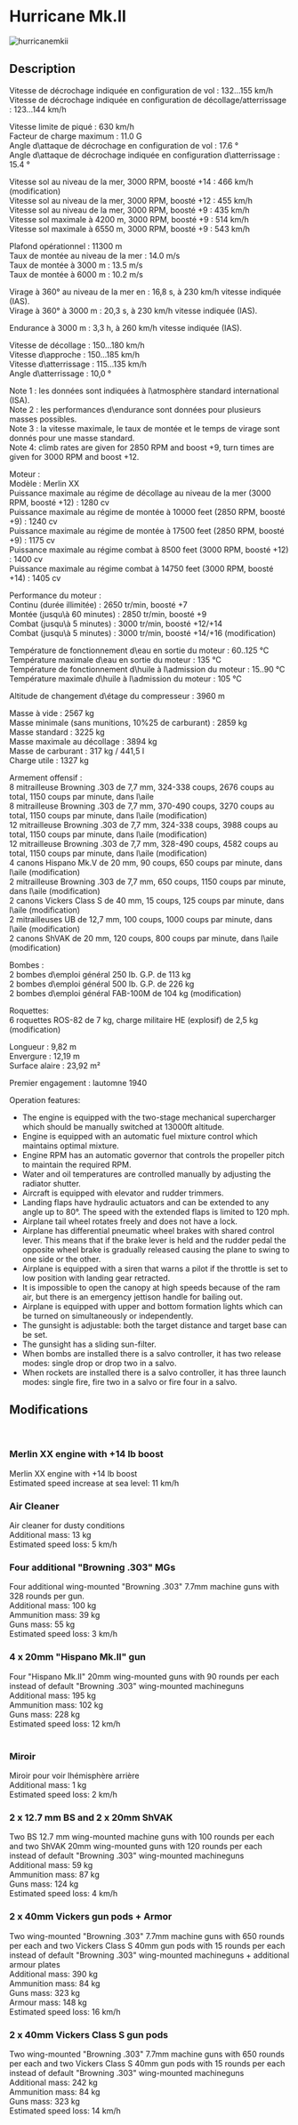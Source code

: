 # Hurricane Mk.II  
  
![hurricanemkii](../images/hurricanemkii.png)  
  
## Description  
  
Vitesse de décrochage indiquée en configuration de vol : 132...155 km/h  
Vitesse de décrochage indiquée en configuration de décollage/atterrissage : 123...144 km/h  
  
Vitesse limite de piqué : 630 km/h  
Facteur de charge maximum : 11.0 G  
Angle d\attaque de décrochage en configuration de vol : 17.6 °  
Angle d\attaque de décrochage indiquée en configuration d\atterrissage : 15.4 °  
  
Vitesse sol au niveau de la mer, 3000 RPM, boosté +14 : 466 km/h (modification)  
Vitesse sol au niveau de la mer, 3000 RPM, boosté +12 : 455 km/h  
Vitesse sol au niveau de la mer, 3000 RPM, boosté +9 : 435 km/h  
Vitesse sol maximale à 4200 m, 3000 RPM, boosté +9 : 514 km/h  
Vitesse sol maximale à 6550 m, 3000 RPM, boosté +9 : 543 km/h  
  
Plafond opérationnel : 11300 m  
Taux de montée au niveau de la mer : 14.0 m/s  
Taux de montée à 3000 m : 13.5 m/s  
Taux de montée à 6000 m : 10.2 m/s  
  
Virage à 360° au niveau de la mer en : 16,8 s, à 230 km/h vitesse indiquée (IAS).  
Virage à 360° à 3000 m : 20,3 s, à 230 km/h vitesse indiquée (IAS).  
  
Endurance à 3000 m : 3,3 h, à 260 km/h vitesse indiquée (IAS).  
  
Vitesse de décollage : 150...180 km/h  
Vitesse d\approche : 150...185 km/h  
Vitesse d\atterrissage : 115...135 km/h  
Angle d\atterrissage : 10,0 °  
  
Note 1 : les données sont indiquées à l\atmosphère standard international (ISA).  
Note 2 : les performances d\endurance sont données pour plusieurs masses possibles.  
Note 3 : la vitesse maximale, le taux de montée et le temps de virage sont donnés pour une masse standard.  
Note 4: climb rates are given for 2850 RPM and boost +9, turn times are given for 3000 RPM and boost +12.  
  
Moteur :  
Modèle : Merlin XX  
Puissance maximale au régime de décollage au niveau de la mer (3000 RPM, boosté +12) : 1280 cv  
Puissance maximale au régime de montée à 10000 feet (2850 RPM, boosté +9) : 1240 cv  
Puissance maximale au régime de montée à 17500 feet (2850 RPM, boosté +9) : 1175 cv  
Puissance maximale au régime combat à 8500 feet (3000 RPM, boosté +12) : 1400 cv  
Puissance maximale au régime combat à 14750 feet (3000 RPM, boosté +14) : 1405 cv  
  
Performance du moteur :  
Continu (durée illimitée) : 2650 tr/min, boosté +7  
Montée (jusqu\à 60 minutes) : 2850 tr/min, boosté +9  
Combat (jusqu\à 5 minutes) : 3000 tr/min, boosté +12/+14  
Combat (jusqu\à 5 minutes) : 3000 tr/min, boosté +14/+16 (modification)  
  
Température de fonctionnement d\eau en sortie du moteur : 60..125 °C  
Température maximale d\eau en sortie du moteur : 135 °C  
Température de fonctionnement d\huile à l\admission du moteur : 15..90 °C  
Température maximale d\huile à l\admission du moteur : 105 °C  
  
Altitude de changement d\étage du compresseur : 3960 m  
  
Masse à vide : 2567 kg  
Masse minimale (sans munitions, 10%25 de carburant) : 2859 kg  
Masse standard : 3225 kg  
Masse maximale au décollage : 3894 kg  
Masse de carburant : 317 kg / 441,5 l  
Charge utile : 1327 kg  
  
Armement offensif :  
8 mitrailleuse Browning .303 de 7,7 mm, 324-338 coups, 2676 coups au total, 1150 coups par minute, dans l\aile  
8 mitrailleuse Browning .303 de 7,7 mm, 370-490 coups, 3270 coups au total, 1150 coups par minute, dans l\aile (modification)  
12 mitrailleuse Browning .303 de 7,7 mm, 324-338 coups, 3988 coups au total, 1150 coups par minute, dans l\aile (modification)  
12 mitrailleuse Browning .303 de 7,7 mm, 328-490 coups, 4582 coups au total, 1150 coups par minute, dans l\aile (modification)  
4 canons Hispano Mk.V de 20 mm, 90 coups, 650 coups par minute, dans l\aile (modification)  
2 mitrailleuse Browning .303 de 7,7 mm, 650 coups, 1150 coups par minute, dans l\aile (modification)  
2 canons Vickers Class S de 40 mm, 15 coups, 125 coups par minute, dans l\aile (modification)  
2 mitrailleuses UB de 12,7 mm, 100 coups, 1000 coups par minute, dans l\aile (modification)  
2 canons ShVAK de 20 mm, 120 coups, 800 coups par minute, dans l\aile (modification)  
  
Bombes :  
2 bombes d\emploi général 250 lb. G.P. de 113 kg  
2 bombes d\emploi général 500 lb. G.P. de 226 kg  
2 bombes d\emploi général FAB-100M de 104 kg (modification)  
  
Roquettes:  
6 roquettes ROS-82 de 7 kg, charge militaire HE (explosif) de 2,5 kg (modification)  
  
Longueur : 9,82 m  
Envergure : 12,19 m  
Surface alaire : 23,92 m²  
  
Premier engagement : lautomne 1940  
  
Operation features:  
- The engine is equipped with the two-stage mechanical supercharger which should be manually switched at 13000ft altitude.  
- Engine is equipped with an automatic fuel mixture control which maintains optimal mixture.  
- Engine RPM has an automatic governor that controls the propeller pitch to maintain the required RPM.  
- Water and oil temperatures are controlled manually by adjusting the radiator shutter.  
- Aircraft is equipped with elevator and rudder trimmers.  
- Landing flaps have hydraulic actuators and can be extended to any angle up to 80°. The speed with the extended flaps is limited to 120 mph.  
- Airplane tail wheel rotates freely and does not have a lock.  
- Airplane has differential pneumatic wheel brakes with shared control lever. This means that if the brake lever is held and the rudder pedal the opposite wheel brake is gradually released causing the plane to swing to one side or the other.  
- Airplane is equipped with a siren that warns a pilot if the throttle is set to low position with landing gear retracted.  
- It is impossible to open the canopy at high speeds because of the ram air, but there is an emergency jettison handle for bailing out.  
- Airplane is equipped with upper and bottom formation lights which can be turned on simultaneously or independently.  
- The gunsight is adjustable: both the target distance and target base can be set.  
- The gunsight has a sliding sun-filter.  
- When bombs are installed there is a salvo controller, it has two release modes: single drop or drop two in a salvo.  
- When rockets are installed there is a salvo controller, it has three launch modes: single fire, fire two in a salvo or fire four in a salvo.  
  
## Modifications  
  ﻿
  
### Merlin XX engine with +14 lb boost  
  
Merlin XX engine with +14 lb boost  
Estimated speed increase at sea level: 11 km/h  ﻿
  
### Air Cleaner  
  
Air cleaner for dusty conditions  
Additional mass: 13 kg  
Estimated speed loss: 5 km/h  ﻿
  
### Four additional "Browning .303" MGs  
  
Four additional wing-mounted "Browning .303" 7.7mm machine guns with 328 rounds per gun.  
Additional mass: 100 kg  
Ammunition mass: 39 kg  
Guns mass: 55 kg  
Estimated speed loss: 3 km/h  ﻿
  
### 4 x 20mm "Hispano Mk.II" gun  
  
Four "Hispano Mk.II" 20mm wing-mounted guns with 90 rounds per each instead of default "Browning .303" wing-mounted machineguns  
Additional mass: 195 kg  
Ammunition mass: 102 kg  
Guns mass: 228 kg  
Estimated speed loss: 12 km/h  
  ﻿
  
### Miroir  
  
Miroir pour voir lhémisphère arrière  
Additional mass: 1 kg  
Estimated speed loss: 2 km/h  ﻿
  
### 2 x 12.7 mm BS and 2 x 20mm ShVAK  
  
Two BS 12.7 mm wing-mounted machine guns with 100 rounds per each and two ShVAK 20mm wing-mounted guns with 120 rounds per each instead of default "Browning .303" wing-mounted machineguns  
Additional mass: 59 kg  
Ammunition mass: 87 kg  
Guns mass: 124 kg  
Estimated speed loss: 4 km/h  ﻿
  
### 2 x 40mm Vickers gun pods + Armor  
  
Two wing-mounted "Browning .303" 7.7mm machine guns with 650 rounds per each and two Vickers Class S 40mm gun pods with 15 rounds per each instead of default "Browning .303" wing-mounted machineguns + additional armour plates  
Additional mass: 390 kg  
Ammunition mass: 84 kg  
Guns mass: 323 kg  
Armour mass: 148 kg  
Estimated speed loss: 16 km/h  ﻿
  
### 2 x 40mm Vickers Class S gun pods  
  
Two wing-mounted "Browning .303" 7.7mm machine guns with 650 rounds per each and two Vickers Class S 40mm gun pods with 15 rounds per each instead of default "Browning .303" wing-mounted machineguns  
Additional mass: 242 kg  
Ammunition mass: 84 kg  
Guns mass: 323 kg  
Estimated speed loss: 14 km/h  